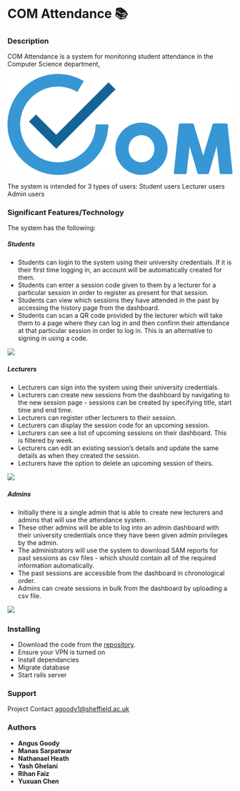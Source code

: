 # COM Attendance 📚
 
### Description
COM Attendance is a system for monitoring student attendance in the Computer Science department,
 
![COM Attendance Logo](logo.png "COM Logo")
 
The system is intended for 3 types of users:
Student users
Lecturer users
Admin users
 
 
### Significant Features/Technology
The system has the following:
 
##### Students
- Students can login to the system using their university credentials. If it is their first time logging in, an account will be automatically created for them.
- Students can enter a session code given to them by a lecturer for a particular session in order to register as present for that session.
- Students can view which sessions they have attended in the past by accessing the history page from the dashboard.
- Students can scan a QR code provided by the lecturer which will take them to a page where they can log in and then confirm their attendance at that particular session in order to log in. This is an alternative to signing in using a code.
<img src="https://i.imgur.com/87wRLiG.png" width="250">
 
 
##### Lecturers
- Lecturers can sign into the system using their university credentials.
- Lecturers can create new sessions from the dashboard by navigating to the new session page - sessions can be created by specifying title, start time and end time.
- Lecturers can register other lecturers to their session.
- Lecturers can display the session code for an upcoming session.
- Lecturers can see a list of upcoming sessions on their dashboard. This is filtered by week.
- Lecturers can edit an existing session’s details and update the same details as when they created the session.
- Lecturers have the option to delete an upcoming session of theirs.
<img src="https://i.imgur.com/mhD4FlR.png" width="250">

 
##### Admins
- Initially there is a single admin that is able to create new lecturers and admins that will use the attendance system.
- These other admins will be able to log into an admin dashboard with their university credentials once they have been given admin privileges by the admin.
- The administrators will use the system to download SAM reports for past sessions as csv files - which should contain all of the required information automatically.
- The past sessions are accessible from the dashboard in chronological order.
- Admins can create sessions in bulk from the dashboard by uploading a csv file.
<img src="https://i.imgur.com/ovijOI2.png" width="250">
 
 
 
### Installing
* Download the code from the [repository](https://git.shefcompsci.org.uk/com3420-2020-21/team11/project).
* Ensure your VPN is turned on
* Install dependancies
* Migrate database
* Start rails server
 
 
### Support
Project Contact <agoody1@sheffield.ac.uk>
 
 
### Authors
 
* **Angus Goody** 
* **Manas Sarpatwar**
* **Nathanael Heath** 
* **Yash Ghelani** 
* **Rihan Faiz** 
* **Yuxuan Chen**
